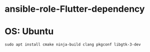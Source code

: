 # ansible-role-Flutter-dependency
# OS: Ubuntu
`sudo apt install cmake ninja-build clang pkgconf libgtk-3-dev`
